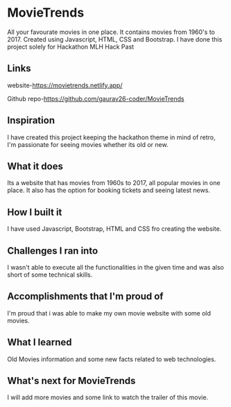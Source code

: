# MovieTrends
All your favourate movies in one place. It contains movies from 1960's to 2017. 
Created using Javascript, HTML, CSS and Bootstrap.
I have done this project solely for Hackathon MLH Hack Past
## Links
website-https://movietrends.netlify.app/

Github repo-https://github.com/gaurav26-coder/MovieTrends
## Inspiration
I have created this project keeping the hackathon theme in mind of retro, I'm passionate for seeing movies whether its old or new.

## What it does
Its a website that has movies from 1960s to 2017, all popular movies in one place. It also has the option for booking tickets and seeing latest news.

## How I built it
I have used Javascript, Bootstrap, HTML and CSS fro creating the website.

## Challenges I ran into
I wasn't able to execute all the functionalities in the given time and was also short of some technical skills.

## Accomplishments that I'm proud of
I'm proud that i was able to make my own movie website with some old movies.

## What I learned
Old Movies information and some new facts related to web technologies.

## What's next for MovieTrends
I will add more movies and some link to watch the trailer of this movie.
